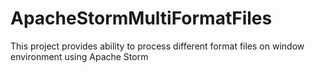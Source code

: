 # ApacheStormMultiFormatFiles
This project provides ability to process different format files on window environment using Apache Storm
